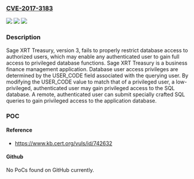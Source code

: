 ### [CVE-2017-3183](https://cve.mitre.org/cgi-bin/cvename.cgi?name=CVE-2017-3183)
![](https://img.shields.io/static/v1?label=Product&message=XRT%20Treasury&color=blue)
![](https://img.shields.io/static/v1?label=Version&message=3%20&color=brightgreen)
![](https://img.shields.io/static/v1?label=Vulnerability&message=CWE-639&color=brightgreen)

### Description

Sage XRT Treasury, version 3, fails to properly restrict database access to authorized users, which may enable any authenticated user to gain full access to privileged database functions. Sage XRT Treasury is a business finance management application. Database user access privileges are determined by the USER_CODE field associated with the querying user. By modifying the USER_CODE value to match that of a privileged user, a low-privileged, authenticated user may gain privileged access to the SQL database. A remote, authenticated user can submit specially crafted SQL queries to gain privileged access to the application database.

### POC

#### Reference
- https://www.kb.cert.org/vuls/id/742632

#### Github
No PoCs found on GitHub currently.

